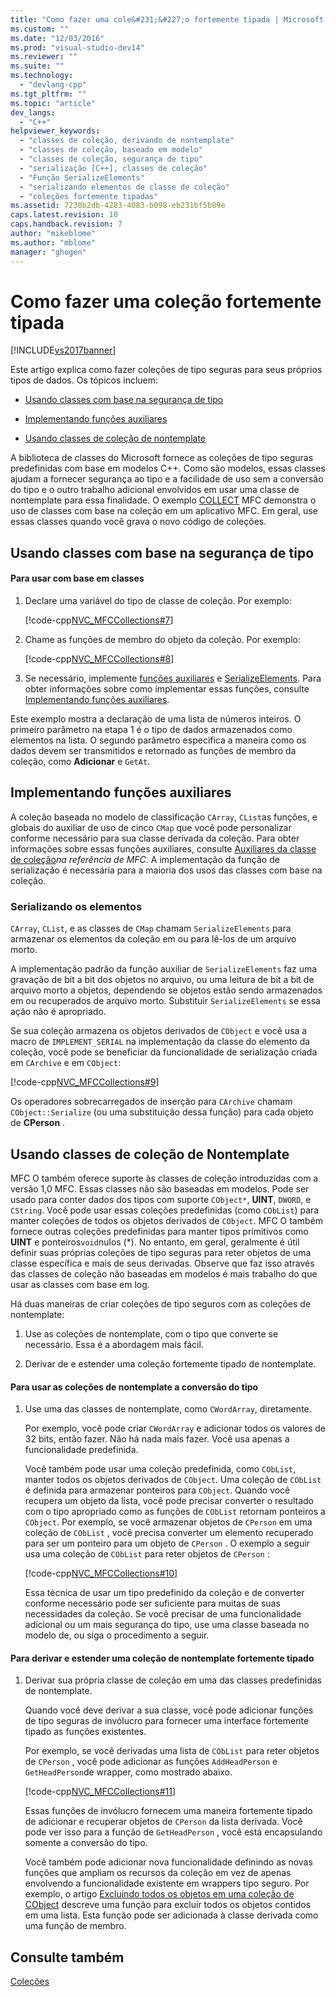 ```yaml
---
title: "Como fazer uma cole&#231;&#227;o fortemente tipada | Microsoft Docs"
ms.custom: ""
ms.date: "12/03/2016"
ms.prod: "visual-studio-dev14"
ms.reviewer: ""
ms.suite: ""
ms.technology: 
  - "devlang-cpp"
ms.tgt_pltfrm: ""
ms.topic: "article"
dev_langs: 
  - "C++"
helpviewer_keywords: 
  - "classes de coleção, derivando de nontemplate"
  - "classes de coleção, baseado em modelo"
  - "classes de coleção, segurança de tipo"
  - "serialização [C++], classes de coleção"
  - "Função SerializeElements"
  - "serializando elementos de classe de coleção"
  - "coleções fortemente tipadas"
ms.assetid: 7230b2db-4283-4083-b098-eb231bf5b89e
caps.latest.revision: 10
caps.handback.revision: 7
author: "mikeblome"
ms.author: "mblome"
manager: "ghogen"
---
```

# Como fazer uma cole&#231;&#227;o fortemente tipada
[!INCLUDE[vs2017banner](../assembler/inline/includes/vs2017banner.md)]

Este artigo explica como fazer coleções de tipo seguras para seus próprios tipos de dados.  Os tópicos incluem:  
  
-   [Usando classes com base na segurança de tipo](#_core_using_template.2d.based_classes_for_type_safety)  
  
-   [Implementando funções auxiliares](#_core_implementing_helper_functions)  
  
-   [Usando classes de coleção de nontemplate](#_core_using_nontemplate_collection_classes)  
  
 A biblioteca de classes do Microsoft fornece as coleções de tipo seguras predefinidas com base em modelos C\+\+.  Como são modelos, essas classes ajudam a fornecer segurança ao tipo e a facilidade de uso sem a conversão do tipo e o outro trabalho adicional envolvidos em usar uma classe de nontemplate para essa finalidade.  O exemplo [COLLECT](../top/visual-cpp-samples.md) MFC demonstra o uso de classes com base na coleção em um aplicativo MFC.  Em geral, use essas classes quando você grava o novo código de coleções.  
  
##  <a name="_core_using_template.2d.based_classes_for_type_safety"></a> Usando classes com base na segurança de tipo  
  
#### Para usar com base em classes  
  
1.  Declare uma variável do tipo de classe de coleção.  Por exemplo:  
  
     [!code-cpp[NVC_MFCCollections#7](../mfc/codesnippet/CPP/how-to-make-a-type-safe-collection_1.cpp)]  
  
2.  Chame as funções de membro do objeto da coleção.  Por exemplo:  
  
     [!code-cpp[NVC_MFCCollections#8](../mfc/codesnippet/CPP/how-to-make-a-type-safe-collection_2.cpp)]  
  
3.  Se necessário, implemente [funções auxiliares](../mfc/reference/collection-class-helpers.md) e [SerializeElements](../Topic/SerializeElements.md).  Para obter informações sobre como implementar essas funções, consulte [Implementando funções auxiliares](#_core_implementing_helper_functions).  
  
 Este exemplo mostra a declaração de uma lista de números inteiros.  O primeiro parâmetro na etapa 1 é o tipo de dados armazenados como elementos na lista.  O segundo parâmetro especifica a maneira como os dados devem ser transmitidos e retornado as funções de membro da coleção, como **Adicionar** e `GetAt`.  
  
##  <a name="_core_implementing_helper_functions"></a> Implementando funções auxiliares  
 A coleção baseada no modelo de classificação `CArray`, `CList`as funções, e globais do auxiliar de uso de cinco `CMap` que você pode personalizar conforme necessário para sua classe derivada da coleção.  Para obter informações sobre essas funções auxiliares, consulte [Auxiliares da classe de coleção](../mfc/reference/collection-class-helpers.md)*na referência de MFC*.  A implementação da função de serialização é necessária para a maioria dos usos das classes com base na coleção.  
  
###  <a name="_core_serializing_elements"></a> Serializando os elementos  
 `CArray`, `CList`, e as classes de `CMap` chamam `SerializeElements` para armazenar os elementos da coleção em ou para lê\-los de um arquivo morto.  
  
 A implementação padrão da função auxiliar de `SerializeElements` faz uma gravação de bit a bit dos objetos no arquivo, ou uma leitura de bit a bit de arquivo morto a objetos, dependendo se objetos estão sendo armazenados em ou recuperados de arquivo morto.  Substituir `SerializeElements` se essa ação não é apropriado.  
  
 Se sua coleção armazena os objetos derivados de `CObject` e você usa a macro de `IMPLEMENT_SERIAL` na implementação da classe do elemento da coleção, você pode se beneficiar da funcionalidade de serialização criada em `CArchive` e em `CObject`:  
  
 [!code-cpp[NVC_MFCCollections#9](../mfc/codesnippet/CPP/how-to-make-a-type-safe-collection_3.cpp)]  
  
 Os operadores sobrecarregados de inserção para `CArchive` chamam `CObject::Serialize` \(ou uma substituição dessa função\) para cada objeto de **CPerson** .  
  
##  <a name="_core_using_nontemplate_collection_classes"></a> Usando classes de coleção de Nontemplate  
 MFC O também oferece suporte às classes de coleção introduzidas com a versão 1,0 MFC.  Essas classes não são baseadas em modelos.  Pode ser usado para conter dados dos tipos com suporte `CObject*`, **UINT**, `DWORD`, e `CString`.  Você pode usar essas coleções predefinidas \(como `CObList`\) para manter coleções de todos os objetos derivados de `CObject`.  MFC O também fornece outras coleções predefinidas para manter tipos primitivos como **UINT** e ponteiros`void`nulos \(\*\).  No entanto, em geral, geralmente é útil definir suas próprias coleções de tipo seguras para reter objetos de uma classe específica e mais de seus derivadas.  Observe que faz isso através das classes de coleção não baseadas em modelos é mais trabalho do que usar as classes com base em log.  
  
 Há duas maneiras de criar coleções de tipo seguros com as coleções de nontemplate:  
  
1.  Use as coleções de nontemplate, com o tipo que converte se necessário.  Essa é a abordagem mais fácil.  
  
2.  Derivar de e estender uma coleção fortemente tipado de nontemplate.  
  
#### Para usar as coleções de nontemplate a conversão do tipo  
  
1.  Use uma das classes de nontemplate, como `CWordArray`, diretamente.  
  
     Por exemplo, você pode criar `CWordArray` e adicionar todos os valores de 32 bits, então fazer.  Não há nada mais fazer.  Você usa apenas a funcionalidade predefinida.  
  
     Você também pode usar uma coleção predefinida, como `CObList`, manter todos os objetos derivados de `CObject`.  Uma coleção de `CObList` é definida para armazenar ponteiros para `CObject`.  Quando você recupera um objeto da lista, você pode precisar converter o resultado com o tipo apropriado como as funções de `CObList` retornam ponteiros a `CObject`.  Por exemplo, se você armazenar objetos de `CPerson` em uma coleção de `CObList` , você precisa converter um elemento recuperado para ser um ponteiro para um objeto de `CPerson` .  O exemplo a seguir usa uma coleção de `CObList` para reter objetos de `CPerson` :  
  
     [!code-cpp[NVC_MFCCollections#10](../mfc/codesnippet/CPP/how-to-make-a-type-safe-collection_4.cpp)]  
  
     Essa técnica de usar um tipo predefinido da coleção e de converter conforme necessário pode ser suficiente para muitas de suas necessidades da coleção.  Se você precisar de uma funcionalidade adicional ou um mais segurança do tipo, use uma classe baseada no modelo de, ou siga o procedimento a seguir.  
  
#### Para derivar e estender uma coleção de nontemplate fortemente tipado  
  
1.  Derivar sua própria classe de coleção em uma das classes predefinidas de nontemplate.  
  
     Quando você deve derivar a sua classe, você pode adicionar funções de tipo seguras de invólucro para fornecer uma interface fortemente tipado as funções existentes.  
  
     Por exemplo, se você derivadas uma lista de `CObList` para reter objetos de `CPerson` , você pode adicionar as funções `AddHeadPerson` e `GetHeadPerson`de wrapper, como mostrado abaixo.  
  
     [!code-cpp[NVC_MFCCollections#11](../mfc/codesnippet/CPP/how-to-make-a-type-safe-collection_5.h)]  
  
     Essas funções de invólucro fornecem uma maneira fortemente tipado de adicionar e recuperar objetos de `CPerson` da lista derivada.  Você pode ver isso para a função de `GetHeadPerson` , você está encapsulando somente a conversão do tipo.  
  
     Você também pode adicionar nova funcionalidade definindo as novas funções que ampliam os recursos da coleção em vez de apenas envolvendo a funcionalidade existente em wrappers tipo seguro.  Por exemplo, o artigo [Excluindo todos os objetos em uma coleção de CObject](../Topic/Deleting%20All%20Objects%20in%20a%20CObject%20Collection.md) descreve uma função para excluir todos os objetos contidos em uma lista.  Esta função pode ser adicionada à classe derivada como uma função de membro.  
  
## Consulte também  
 [Coleções](../mfc/collections.md)